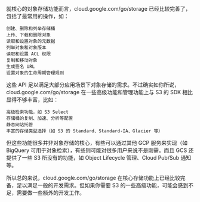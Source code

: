 就核心的对象存储功能而言，cloud.google.com/go/storage 已经比较完善了，包括了最常用的操作，如：

    创建、删除和列举存储桶
    上传、下载和删除对象
    读取和设置对象的元数据
    列举对象和对象版本
    读取和设置 ACL 权限
    复制和移动对象
    生成签名 URL
    设置对象的生命周期管理规则

这些 API 足以满足大部分应用场景下对象存储的需求。不过确实如你所说，cloud.google.com/go/storage 在一些高级功能和管理功能上与 S3 的 SDK 相比显得不够丰富，比如：

    高级检索功能，如 S3 Select
    存储桶的复制、加速、分析等配置
    静态网站托管
    丰富的存储类型选择（如 S3 的 Standard、Standard-IA、Glacier 等）

但这些功能很多并非对象存储的核心，有些可以通过其他 GCP 服务来实现（如 BigQuery 可用于对象检索），有些则可能对很多用户来说不是刚需。而且 GCS 还提供了一些 S3 所没有的功能，如 Object Lifecycle 管理、Cloud Pub/Sub 通知等。

所以总的来说，cloud.google.com/go/storage 在核心存储功能上已经比较完备，足以满足一般的开发需求。但如果你需要 S3 的一些高级功能，可能会感到不足，需要做一些额外的开发工作。
